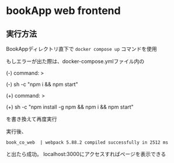 # bookApp web frontend

## 実行方法
BookAppディレクトリ直下で
`docker compose up`
コマンドを使用

もしエラーが出た際は、docker-compose.ymlファイル内の

(-)    command: >

(-)      sh -c "npm i && npm start"

(+)    command: >

(+)      sh -c "npm install -g npm && npm i && npm start"

を書き換えて再度実行

実行後、

`book_co_web  | webpack 5.88.2 compiled successfully in 2512 ms`

と出たら成功。
localhost:3000にアクセスすればページを表示できる
